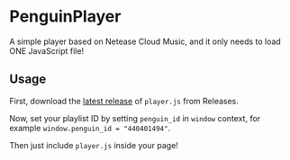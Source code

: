 # PenguinPlayer
A simple player based on Netease Cloud Music, and it only needs to load ONE JavaScript file!

## Usage
First, download the [latest release](https://github.com/M4TEC/PenguinPlayer/releases/latest/download/player.js) of ```player.js``` from Releases.

Now, set your playlist ID by setting ```penguin_id``` in ```window``` context, for example ```window.penguin_id = "440401494"```.

Then just include ```player.js``` inside your page!